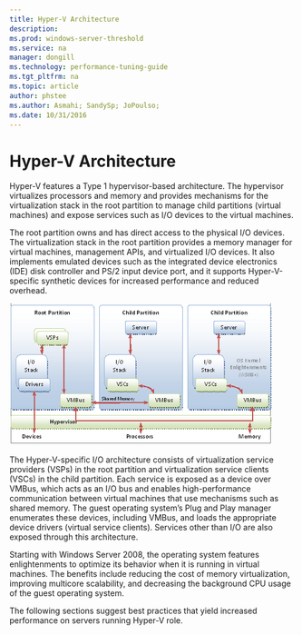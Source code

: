 ```yaml
---
title: Hyper-V Architecture
description:
ms.prod: windows-server-threshold
ms.service: na
manager: dongill
ms.technology: performance-tuning-guide
ms.tgt_pltfrm: na
ms.topic: article
author: phstee
ms.author: Asmahi; SandySp; JoPoulso;
ms.date: 10/31/2016
---
```


# Hyper-V Architecture

Hyper-V features a Type 1 hypervisor-based architecture. The hypervisor virtualizes processors and memory and provides mechanisms for the virtualization stack in the root partition to manage child partitions (virtual machines) and expose services such as I/O devices to the virtual machines.

The root partition owns and has direct access to the physical I/O devices. The virtualization stack in the root partition provides a memory manager for virtual machines, management APIs, and virtualized I/O devices. It also implements emulated devices such as the integrated device electronics (IDE) disk controller and PS/2 input device port, and it supports Hyper-V-specific synthetic devices for increased performance and reduced overhead.

![hyper-v hypervisor-based architecture](../../media/perftune-guide-hyperv-arch.png)

The Hyper-V-specific I/O architecture consists of virtualization service providers (VSPs) in the root partition and virtualization service clients (VSCs) in the child partition. Each service is exposed as a device over VMBus, which acts as an I/O bus and enables high-performance communication between virtual machines that use mechanisms such as shared memory. The guest operating system’s Plug and Play manager enumerates these devices, including VMBus, and loads the appropriate device drivers (virtual service clients). Services other than I/O are also exposed through this architecture.

Starting with Windows Server 2008, the operating system features enlightenments to optimize its behavior when it is running in virtual machines. The benefits include reducing the cost of memory virtualization, improving multicore scalability, and decreasing the background CPU usage of the guest operating system.

The following sections suggest best practices that yield increased performance on servers running Hyper-V role.
